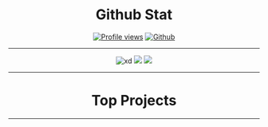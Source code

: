 <div align="center">
  <h1>Github Stat </h1>
  
   <a href="Intended hyperlink">![Profile views](https://visitor-badge.glitch.me/badge?page_id=Aditya664.Aditya664)</a>
[![Github](https://img.shields.io/github/followers/Aditya664?label=Follow&style=social)](https://github.com/Aditya664)
 
  <hr>
 <img src="https://activity-graph.herokuapp.com/graph?username=Aditya664&theme=redical&hide_border=true&area=true" alt="xd"/>
 <img src="https://github-readme-stats.vercel.app/api?username=Aditya664&show_icons=true&theme=radical"/>
 <img src="https://github-readme-stats.vercel.app/api/top-langs/?username=Aditya664&langs_count=8&theme=radical&layout=compact"/>
  <hr>
  <h1>Top Projects</h1>
  <hr>
</div>
